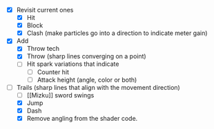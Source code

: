 - [x] Revisit current ones
	- [x] Hit
	- [x] Block
	- [x] Clash (make particles go into a direction to indicate meter gain)
- [x] Add
	- [x] Throw tech
	- [x] Throw (sharp lines converging on a point)
	- [ ] Hit spark variations that indicate
		- [ ] Counter hit
		- [ ] Attack height (angle, color or both)
- [ ] Trails (sharp lines that align with the movement direction)
	- [ ] [[Mizku]] sword swings
	- [x] Jump
	- [x] Dash
	- [x] Remove angling from the shader code.
